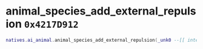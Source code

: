 # animal_species_add_external_repulsion `0x4217D912`

```lua
natives.ai_animal.animal_species_add_external_repulsion(_unk0 --[[ integer ]], _unk1 --[[ integer ]], _unk2 --[[ integer ]], _unk3 --[[ integer ]], _unk4 --[[ integer ]])
```